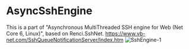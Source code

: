 # AsyncSshEngine
This is a part of "Asynchronous MultiThreaded SSH engine for Web (Net Core 6, Linux)", based on Renci.SshNet.
https://www.vb-net.com/SshQueueNotificationServer/Index.htm
![SshEngine-1](https://user-images.githubusercontent.com/104725261/178997675-3f159164-3ceb-4aa9-9f23-88d9e4df8b1e.png)
